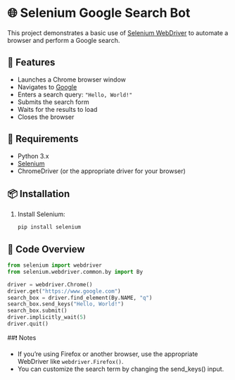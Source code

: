 # 🌐 Selenium Google Search Bot

This project demonstrates a basic use of [Selenium WebDriver](https://www.selenium.dev/) to automate a browser and perform a Google search.

## 🚀 Features

- Launches a Chrome browser window
- Navigates to [Google](https://www.google.com)
- Enters a search query: `"Hello, World!"`
- Submits the search form
- Waits for the results to load
- Closes the browser

## 🧰 Requirements

- Python 3.x
- [Selenium](https://pypi.org/project/selenium/)
- ChromeDriver (or the appropriate driver for your browser)

## 📦 Installation

1. Install Selenium:
   ```bash
   pip install selenium
   
## 📝 Code Overview
```python
from selenium import webdriver
from selenium.webdriver.common.by import By

driver = webdriver.Chrome()
driver.get("https://www.google.com")
search_box = driver.find_element(By.NAME, "q")
search_box.send_keys("Hello, World!")
search_box.submit()
driver.implicitly_wait(5)
driver.quit()
```
##❗ Notes
* If you’re using Firefox or another browser, use the appropriate WebDriver like `webdriver.Firefox()`.
* You can customize the search term by changing the send_keys() input.
